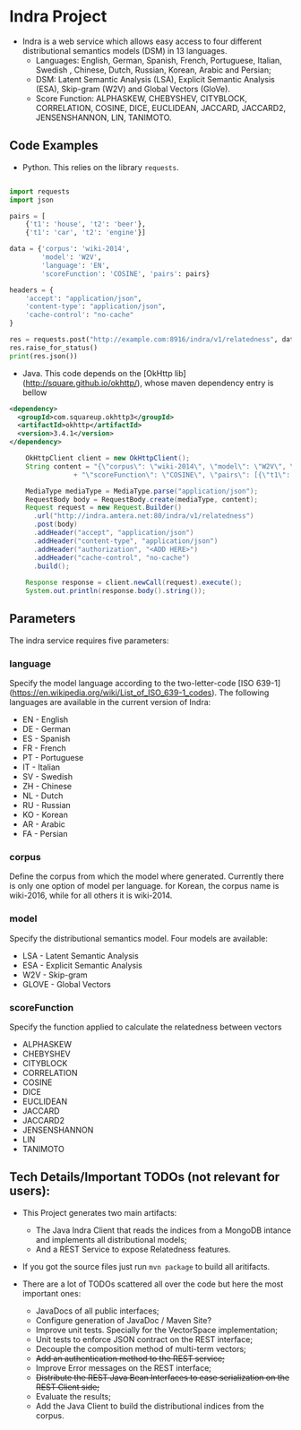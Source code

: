 # Indra Project

* Indra is a web service which allows easy access to four different distributional semantics models (DSM) in 13 languages.
    * Languages: English, German, Spanish, French, Portuguese, Italian, Swedish	, Chinese, Dutch, Russian, Korean, Arabic and Persian;
    * DSM: Latent Semantic Analysis (LSA), Explicit Semantic Analysis (ESA), Skip-gram (W2V) and Global Vectors (GloVe).
    * Score Function: ALPHASKEW, CHEBYSHEV, CITYBLOCK, CORRELATION, COSINE, DICE, EUCLIDEAN, JACCARD, JACCARD2, JENSENSHANNON, LIN, TANIMOTO.

## Code Examples
* Python. This relies on the library `requests`.

```python

import requests
import json

pairs = [
    {'t1': 'house', 't2': 'beer'},
    {'t1': 'car', 't2': 'engine'}]

data = {'corpus': 'wiki-2014',
        'model': 'W2V',
        'language': 'EN',
        'scoreFunction': 'COSINE', 'pairs': pairs}

headers = {
    'accept': "application/json",
    'content-type': "application/json",
    'cache-control': "no-cache"
}

res = requests.post("http://example.com:8916/indra/v1/relatedness", data=json.dumps(data), headers=headers)
res.raise_for_status()
print(res.json())
```

* Java. This code depends on the [OkHttp lib] (http://square.github.io/okhttp/), whose maven dependency entry is bellow

```xml
<dependency>
  <groupId>com.squareup.okhttp3</groupId>
  <artifactId>okhttp</artifactId>
  <version>3.4.1</version>
</dependency>
```

```java
    OkHttpClient client = new OkHttpClient();
    String content = "{\"corpus\": \"wiki-2014\", \"model\": \"W2V\", \"language\": \"EN\","
	    		+ "\"scoreFunction\": \"COSINE\", \"pairs\": [{\"t1\": \"wife\", \"t2\": \"mother\"}]}";

    MediaType mediaType = MediaType.parse("application/json");
    RequestBody body = RequestBody.create(mediaType, content);
    Request request = new Request.Builder()
      .url("http://indra.amtera.net:80/indra/v1/relatedness")
      .post(body)
      .addHeader("accept", "application/json")
      .addHeader("content-type", "application/json")
      .addHeader("authorization", "<ADD HERE>")
      .addHeader("cache-control", "no-cache")
      .build();
    
    Response response = client.newCall(request).execute();
    System.out.println(response.body().string());
```


## Parameters
The indra service requires five parameters:

### language
Specify the model language according to the two-letter-code [ISO 639-1] (https://en.wikipedia.org/wiki/List_of_ISO_639-1_codes).
The following languages are available in the current version of Indra:
* EN - English
* DE - German
* ES - Spanish
* FR - French
* PT - Portuguese
* IT - Italian
* SV - Swedish
* ZH - Chinese
* NL - Dutch
* RU - Russian
* KO - Korean
* AR - Arabic
* FA - Persian

### corpus
Define the corpus from which the model where generated.
Currently there is only one option of model per language. for Korean, the corpus name is wiki-2016, while for all others it is wiki-2014.

### model
Specify the distributional semantics model. Four models are available:
* LSA - Latent Semantic Analysis
* ESA - Explicit Semantic Analysis
* W2V - Skip-gram
* GLOVE - Global Vectors

### scoreFunction
Specify the function applied to calculate the relatedness between vectors
* ALPHASKEW
* CHEBYSHEV
* CITYBLOCK
* CORRELATION
* COSINE
* DICE
* EUCLIDEAN
* JACCARD
* JACCARD2
* JENSENSHANNON
* LIN
* TANIMOTO

## Tech Details/Important TODOs (not relevant for users):

* This Project generates two main artifacts:
    * The Java Indra Client that reads the indices from a MongoDB intance and implements all
    distributional models;
    * And a REST Service to expose Relatedness features.
    
* If you got the source files just run `mvn package` to build all aritifacts.

* There are a lot of TODOs scattered all over the code but here the most important ones:
    * JavaDocs of all public interfaces;
    * Configure generation of JavaDoc / Maven Site?
    * Improve unit tests. Specially for the VectorSpace implementation;
    * Unit tests to enforce JSON contract on the REST interface;
    * Decouple the composition method of multi-term vectors;
    * <s>Add an authentication method to the REST service;</s>
    * Improve Error messages on the REST interface;
    * <s>Distribute the REST Java Bean Interfaces to ease serialization on the REST Client side;</s>  
    * Evaluate the results;
    * Add the Java Client to build the distributional indices from the corpus.
 
